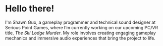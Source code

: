 # Hello there!
I'm Shawn Guo, a gameplay programmer and technical sound designer at Serious Point Games, where I’m currently working on our upcoming PC/VR title, *The Ski Lodge Murder*. My role involves creating engaging gameplay mechanics and immersive audio experiences that bring the project to life. 

<!--
**L1Ryx/L1Ryx** is a ✨ _special_ ✨ repository because its `README.md` (this file) appears on your GitHub profile.

Here are some ideas to get you started:

- 🔭 I’m currently working on ...
- 🌱 I’m currently learning ...
- 👯 I’m looking to collaborate on ...
- 🤔 I’m looking for help with ...
- 💬 Ask me about ...
- 📫 How to reach me: ...
- 😄 Pronouns: ...
- ⚡ Fun fact: ...
-->
